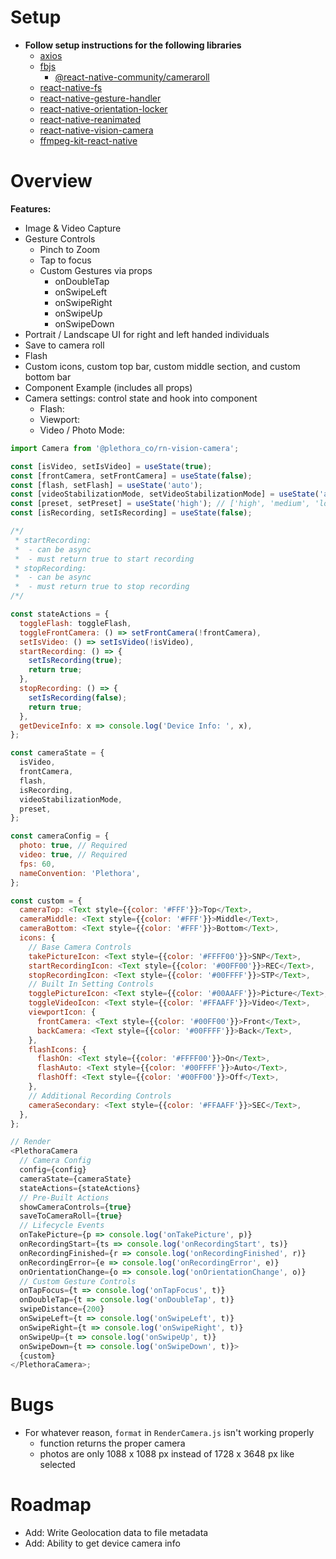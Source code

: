 # Setup

- **Follow setup instructions for the following libraries**
  - [axios](https://github.com/axios/axios)
  - [fbjs](https://github.com/facebook/fbjs)
    - [@react-native-community/cameraroll](https://github.com/react-native-cameraroll/react-native-cameraroll)
  - [react-native-fs](https://github.com/itinance/react-native-fs)
  - [react-native-gesture-handler](https://github.com/software-mansion/react-native-gesture-handler)
  - [react-native-orientation-locker](https://github.com/wonday/react-native-orientation-locker)
  - [react-native-reanimated](https://github.com/software-mansion/react-native-reanimated)
  - [react-native-vision-camera](https://github.com/mrousavy/react-native-vision-camera)
  - [ffmpeg-kit-react-native](https://github.com/tanersener/ffmpeg-kit/tree/main/react-native)

# Overview

**Features:**

- Image & Video Capture
- Gesture Controls
  - Pinch to Zoom
  - Tap to focus
  - Custom Gestures via props
    - onDoubleTap
    - onSwipeLeft
    - onSwipeRight
    - onSwipeUp
    - onSwipeDown
- Portrait / Landscape UI for right and left handed individuals
- Save to camera roll
- Flash
- Custom icons, custom top bar, custom middle section, and custom bottom bar
- Component Example (includes all props)
- Camera settings: control state and hook into component
  - Flash:
  - Viewport:
  - Video / Photo Mode:

```javascript
import Camera from '@plethora_co/rn-vision-camera';

const [isVideo, setIsVideo] = useState(true);
const [frontCamera, setFrontCamera] = useState(false);
const [flash, setFlash] = useState('auto');
const [videoStabilizationMode, setVideoStabilizationMode] = useState('auto');
const [preset, setPreset] = useState('high'); // ['high', 'medium', 'low']
const [isRecording, setIsRecording] = useState(false);

/*/
 * startRecording: 
 *  - can be async
 *  - must return true to start recording
 * stopRecording: 
 *  - can be async
 *  - must return true to stop recording
/*/

const stateActions = {
  toggleFlash: toggleFlash,
  toggleFrontCamera: () => setFrontCamera(!frontCamera),
  setIsVideo: () => setIsVideo(!isVideo),
  startRecording: () => {
    setIsRecording(true);
    return true;
  },
  stopRecording: () => {
    setIsRecording(false);
    return true;
  },
  getDeviceInfo: x => console.log('Device Info: ', x),
};

const cameraState = {
  isVideo,
  frontCamera,
  flash,
  isRecording,
  videoStabilizationMode,
  preset,
};

const cameraConfig = {
  photo: true, // Required
  video: true, // Required
  fps: 60,
  nameConvention: 'Plethora',
};

const custom = {
  cameraTop: <Text style={{color: '#FFF'}}>Top</Text>,
  cameraMiddle: <Text style={{color: '#FFF'}}>Middle</Text>,
  cameraBottom: <Text style={{color: '#FFF'}}>Bottom</Text>,
  icons: {
    // Base Camera Controls
    takePictureIcon: <Text style={{color: '#FFFF00'}}>SNP</Text>,
    startRecordingIcon: <Text style={{color: '#00FF00'}}>REC</Text>,
    stopRecordingIcon: <Text style={{color: '#00FFFF'}}>STP</Text>,
    // Built In Setting Controls
    togglePictureIcon: <Text style={{color: '#00AAFF'}}>Picture</Text>,
    toggleVideoIcon: <Text style={{color: '#FFAAFF'}}>Video</Text>,
    viewportIcon: {
      frontCamera: <Text style={{color: '#00FF00'}}>Front</Text>,
      backCamera: <Text style={{color: '#00FFFF'}}>Back</Text>,
    },
    flashIcons: {
      flashOn: <Text style={{color: '#FFFF00'}}>On</Text>,
      flashAuto: <Text style={{color: '#00FFFF'}}>Auto</Text>,
      flashOff: <Text style={{color: '#00FF00'}}>Off</Text>,
    },
    // Additional Recording Controls
    cameraSecondary: <Text style={{color: '#FFAAFF'}}>SEC</Text>,
  },
};

// Render
<PlethoraCamera
  // Camera Config
  config={config}
  cameraState={cameraState}
  stateActions={stateActions}
  // Pre-Built Actions
  showCameraControls={true}
  saveToCameraRoll={true}
  // Lifecycle Events
  onTakePicture={p => console.log('onTakePicture', p)}
  onRecordingStart={ts => console.log('onRecordingStart', ts)}
  onRecordingFinished={r => console.log('onRecordingFinished', r)}
  onRecordingError={e => console.log('onRecordingError', e)}
  onOrientationChange={o => console.log('onOrientationChange', o)}
  // Custom Gesture Controls
  onTapFocus={t => console.log('onTapFocus', t)}
  onDoubleTap={t => console.log('onDoubleTap', t)}
  swipeDistance={200}
  onSwipeLeft={t => console.log('onSwipeLeft', t)}
  onSwipeRight={t => console.log('onSwipeRight', t)}
  onSwipeUp={t => console.log('onSwipeUp', t)}
  onSwipeDown={t => console.log('onSwipeDown', t)}>
  {custom}
</PlethoraCamera>;
```

# Bugs

- For whatever reason, `format` in `RenderCamera.js` isn't working properly
  - function returns the proper camera
  - photos are only 1088 x 1088 px instead of 1728 x 3648 px like selected

# Roadmap

- Add: Write Geolocation data to file metadata
- Add: Ability to get device camera info
